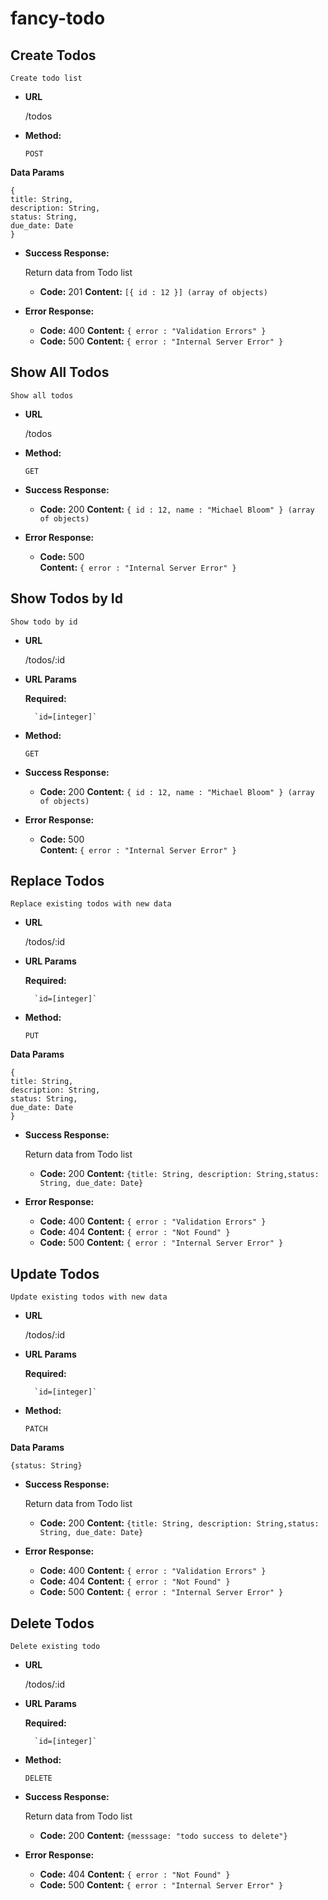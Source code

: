 # fancy-todo

## **Create Todos**

	Create todo list

-   **URL**
    
    /todos
    
-   **Method:**
    
     `POST`  

   **Data Params**
    
    {
    title: String,
    description: String,
    status: String,
    due_date: Date
    }
    
-   **Success Response:**
    
    Return data from Todo list
    
    -   **Code:**  201  **Content:**  `[{ id : 12 }] (array of objects)`
        
-   **Error Response:**
    
    -   **Code:**  400  **Content:**  `{ error : "Validation Errors" }`
    -   **Code:**  500  **Content:**  `{ error : "Internal Server Error" }`
    
## **Show All Todos**

    Show all todos

-   **URL**
    
    /todos
    
-   **Method:**
    
    `GET`
    
-   **Success Response:**
    
    -   **Code:**  200   **Content:**  `{ id : 12, name : "Michael Bloom" } (array of objects)`
-   **Error Response:**
    
    -   **Code:**  500  
        **Content:**  `{ error : "Internal Server Error" }`
    
## **Show Todos by Id**

    Show todo by id

-   **URL**
    
    /todos/:id

- **URL Params**

	**Required:**

		`id=[integer]`
    
-   **Method:**
    
    `GET`
    
-   **Success Response:**
    
    -   **Code:**  200   **Content:**  `{ id : 12, name : "Michael Bloom" } (array of objects)`
    
-   **Error Response:**
    
    -   **Code:**  500  
        **Content:**  `{ error : "Internal Server Error" }`
    
## **Replace Todos**

	Replace existing todos with new data

-   **URL**
    
    /todos/:id

- **URL Params**

	**Required:**

		`id=[integer]`
    
-   **Method:**
    
     `PUT`  

**Data Params**
    
    {
    title: String,
    description: String,
    status: String,
    due_date: Date
    }
    
-   **Success Response:**
    
    Return data from Todo list
    
    -   **Code:**  200  **Content:**  `{title: String, description: String,status: String, due_date: Date}`
        
-   **Error Response:**
    
    -   **Code:**  400  **Content:**  `{ error : "Validation Errors" }`
    -   **Code:**  404  **Content:**  `{ error : "Not Found" }`
    -   **Code:**  500  **Content:**  `{ error : "Internal Server Error" }`

## **Update Todos**

	Update existing todos with new data

-   **URL**
    
    /todos/:id

- **URL Params**

	**Required:**

		`id=[integer]`
    
-   **Method:**
    
     `PATCH`  

**Data Params**
    
    {status: String}
    
-   **Success Response:**
    
    Return data from Todo list
    
    -   **Code:**  200  **Content:**  `{title: String, description: String,status: String, due_date: Date}`
        
-   **Error Response:**
    
    -   **Code:**  400  **Content:**  `{ error : "Validation Errors" }`
    -   **Code:**  404  **Content:**  `{ error : "Not Found" }`
    -   **Code:**  500  **Content:**  `{ error : "Internal Server Error" }`

## **Delete Todos**

	Delete existing todo

-   **URL**
    
    /todos/:id

- **URL Params**

	**Required:**

		`id=[integer]`
    
-   **Method:**
    
     `DELETE`  
    
-   **Success Response:**
    
    Return data from Todo list
    
    -   **Code:**  200  **Content:**  `{messsage: "todo success to delete"}`
        
-   **Error Response:**
    
    -   **Code:**  404  **Content:**  `{ error : "Not Found" }`
    -   **Code:**  500  **Content:**  `{ error : "Internal Server Error" }`
